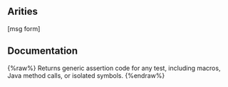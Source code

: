 ## Arities
[msg form]

## Documentation
{%raw%}
Returns generic assertion code for any test, including macros, Java
  method calls, or isolated symbols.
{%endraw%}
